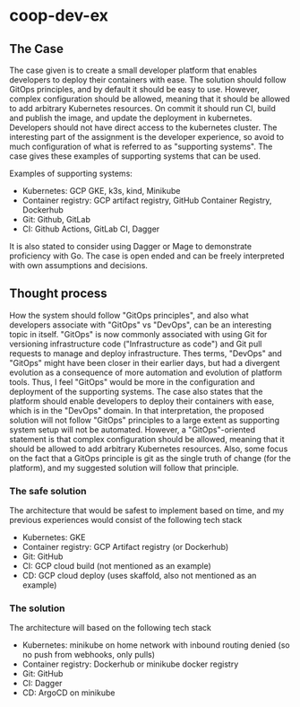 # coop-dev-ex

## The Case 
The case given is to create a small developer platform that enables developers to deploy their containers with ease. The solution should follow GitOps principles, and by default it should be easy to use. However, complex configuration should be allowed, meaning that it should be allowed to add arbitrary Kubernetes resources. On commit it should run CI, build and publish the image, and update the deployment in kubernetes. Developers should not have direct access to the kubernetes cluster. The interesting part of the assignment is the developer experience, so avoid to much configuration of what is referred to as "supporting systems". The case gives these examples of supporting systems that can be used. 

Examples of supporting systems:
* Kubernetes: GCP GKE, k3s, kind, Minikube  
* Container registry: GCP artifact registry, GitHub Container Registry, Dockerhub
* Git: Github, GitLab  
* CI: Github Actions, GitLab CI, Dagger

It is also stated to consider using Dagger or Mage to demonstrate proficiency with Go. The case is open ended and can be freely interpreted with own assumptions and decisions.   

## Thought process 
How the system should follow "GitOps principles", and also what developers associate with "GitOps" vs "DevOps", can be an interesting topic in itself. "GitOps" is now commonly associated with using Git for versioning infrastructure code ("Infrastructure as code") and Git pull requests to manage and deploy infrastructure. Thes terms, "DevOps" and "GitOps" might have been closer in their earlier days, but had a divergent evolution as a consequence of more automation and evolution of platform tools. Thus, I feel "GitOps" would be more in the configuration and deployment of the supporting systems. The case also states that the platform should enable developers to deploy their containers with ease, which is in the "DevOps" domain. In that interpretation, the proposed solution will not follow "GitOps" principles to a large extent as supporting system setup will not be automated. However, a "GitOps"-oriented statement is that complex configuration should be allowed, meaning that it should be allowed to add arbitrary Kubernetes resources. Also, some focus on the fact that a GitOps principle is git as the single truth of change (for the platform), and my suggested solution will follow that principle.

### The safe solution 
The architecture that would be safest to implement based on time, and my previous experiences would consist of the following tech stack
* Kubernetes: GKE
* Container registry: GCP Artifact registry (or Dockerhub)
* Git: GitHub
* CI: GCP cloud build (not mentioned as an example)
* CD: GCP cloud deploy (uses skaffold, also not mentioned as an example)    

### The solution 
The architecture will based on the following tech stack
* Kubernetes: minikube on home network with inbound routing denied (so no push from webhooks, only pulls) 
* Container registry: Dockerhub or minikube docker registry
* Git: GitHub
* CI: Dagger
* CD: ArgoCD on minikube


